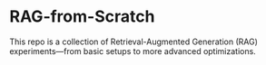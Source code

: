 # RAG-from-Scratch
This repo is a collection of Retrieval-Augmented Generation (RAG) experiments—from basic setups to more advanced optimizations.
